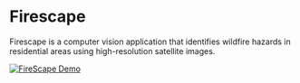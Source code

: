 # Firescape
Firescape is a computer vision application that identifies wildfire hazards in residential areas using high-resolution satellite images. 

[![FireScape Demo](https://gifs.com/gif/firescape-P7v3v1)](https://www.youtube.com/watch?v=JrvrE_qidKE)
